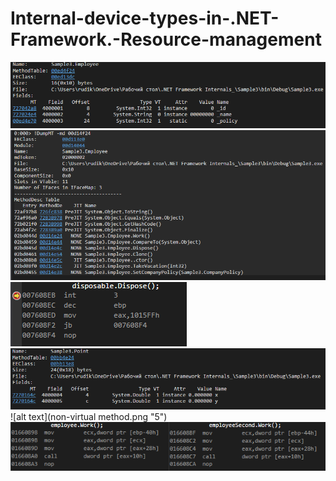 # Internal-device-types-in-.NET-Framework.-Resource-management


![alt text](EmployeeFields.png "1")​
![alt text](EmployeeMethodTable.png "2")​
![alt text](InterfaceMethod.png "3")​
![alt text](PointFields.png "4")​
![alt text](non-virtual method.png "5")​
![alt text](virtualMethod.png "6")​
